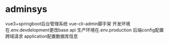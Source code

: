 # adminsys
vue3+springboot后台管理系统
vue-cli-admin脚手架
开发环境在.env.devdelopment更改base api
生产环境在.env.production
后端config配置跨域请求
application配置数据库信息
